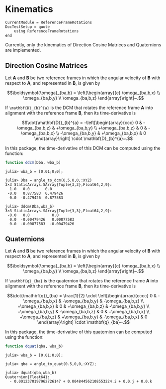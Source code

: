Kinematics
==========

```@meta
CurrentModule = ReferenceFrameRotations
DocTestSetup = quote
    using ReferenceFrameRotations
end
```

Currently, only the kinematics of Direction Cosine Matrices and Quaternions are
implemented.

## Direction Cosine Matrices

Let **A** and **B** be two reference frames in which the angular velocity of
**B** with respect to **A**, and represented in **B**, is given by

```math
\boldsymbol{\omega}_{ba,b} = \left[\begin{array}{c}
    \omega_{ba,b,x} \\
    \omega_{ba,b,y} \\
    \omega_{ba,b,z}
\end{array}\right]~.
```

If ``\mathbf{D}_{b}^{a}`` is the DCM that rotates
the reference frame **A** into alignment with the reference frame **B**, then
its time-derivative is

```math
\dot{\mathbf{D}}_{b}^{a} = -\left[\begin{array}{ccc}
           0         & -\omega_{ba,b,z} & +\omega_{ba,b,y} \\
    +\omega_{ba,b,z} &        0         & -\omega_{ba,b,x} \\
    -\omega_{ba,b,y} & +\omega_{ba,b,x} &        0
\end{array}\right] \cdot \mathbf{D}_{b}^{a}~.
```

In this package, the time-derivative of this DCM can be computed using the
function:

```julia
function ddcm(Dba, wba_b)
```

```jldoctest
julia> wba_b = [0.01;0;0];

julia> Dba = angle_to_dcm(0.5,0,0,:XYZ)
3×3 StaticArrays.SArray{Tuple{3,3},Float64,2,9}:
  1.0   0.0       0.0
 -0.0   0.877583  0.479426
  0.0  -0.479426  0.877583

julia> ddcm(Dba,wba_b)
3×3 StaticArrays.SArray{Tuple{3,3},Float64,2,9}:
 -0.0   0.0          0.0
  0.0  -0.00479426   0.00877583
  0.0  -0.00877583  -0.00479426
```

## Quaternions

Let **A** and **B** be two reference frames in which the angular velocity of
**B** with respect to **A**, and represented in **B**, is given by

```math
\boldsymbol{\omega}_{ba,b} = \left[\begin{array}{c}
    \omega_{ba,b,x} \\
    \omega_{ba,b,y} \\
    \omega_{ba,b,z}
\end{array}\right]~.
```

If ``\mathbf{q}_{ba}`` is the quaternion that rotates the reference frame **A**
into alignment with the reference frame **B**, then its time-derivative is

```math
\dot{\mathbf{q}}_{ba} = \frac{1}{2} \cdot \left[\begin{array}{cccc}
           0         &  -\omega_{ba,b,x} &  -\omega_{ba,b,y} & -\omega_{ba,b,z} \\
    +\omega_{ba,b,x} &         0         &  +\omega_{ba,b,z} & -\omega_{ba,b,y} \\
    +\omega_{ba,b,y} &  -\omega_{ba,b,z} &         0         & +\omega_{ba,b,x} \\
    +\omega_{ba,b,z} &  +\omega_{ba,b,y} &  -\omega_{ba,b,x} &        0       
\end{array}\right] \cdot \mathbf{q}_{ba}~.
```

In this package, the time-derivative of this quaternion can be computed using
the function:

```julia
function dquat(qba, wba_b)
```

```jldoctest
julia> wba_b = [0.01;0;0];

julia> qba = angle_to_quat(0.5,0,0,:XYZ);

julia> dquat(qba,wba_b)
Quaternion{Float64}:
  - 0.0012370197962726147 + 0.004844562108553224.i + 0.0.j + 0.0.k
```
